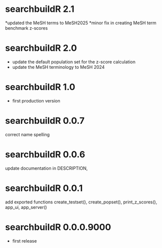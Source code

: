 # searchbuildR 2.1
*updated the MeSH terms to MeSH2025
*minor fix in creating MeSH term benchmark z-scores
# searchbuildR 2.0
* update the default population set for the z-score calculation
* update the MeSH terminology to MeSH 2024

# searchbuildR 1.0
* first production version

# searchbuildR 0.0.7
correct name spelling

# searchbuildR 0.0.6
update documentation in DESCRIPTION,

# searchbuildR 0.0.1
add exported functions create_testset(), create_popset(), print_z_scores(), app_ui, app_server()

# searchbuildR 0.0.0.9000

* first release
